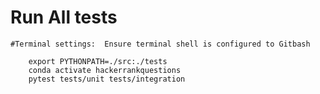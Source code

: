 # Run All tests
    #Terminal settings:  Ensure terminal shell is configured to Gitbash
``` shell
    export PYTHONPATH=./src:./tests
    conda activate hackerrankquestions
    pytest tests/unit tests/integration 
```

